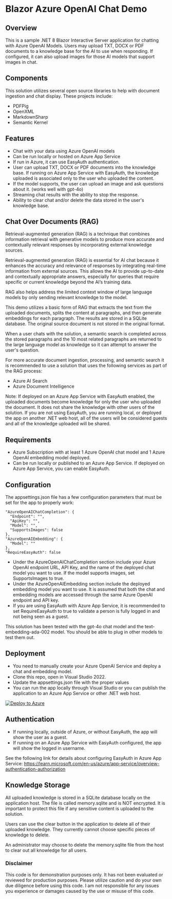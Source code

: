 # Blazor Azure OpenAI Chat Demo

## Overview
This is a sample .NET 8 Blazor Interactive Server application for chatting with Azure OpenAI Models. Users may upload TXT, DOCX or PDF documents to a knowledge base for the AI to use when responding. If configured, it can also upload images for those AI models that support images in chat.

## Components
This solution utilizes several open source libraries to help with document ingestion and chat display. These projects include:
* PDFPig
* OpenXML
* MarkdownSharp
* Semantic Kernel

## Features
* Chat with your data using Azure OpenAI models
* Can be run locally or hosted on Azure App Service
* If run in Azure, it can use EasyAuth authentication.
* User can upload TXT, DOCX or PDF documents into the knowledge base. If running on Azure App Service with EasyAuth, the knowledge uploaded is associated only to the user who uploaded the content.
* If the model supports, the user can upload an image and ask questions about it. (works well with gpt-4o)
* Streaming chat results with the ability to stop the response.
* Ability to clear chat and/or delete the data stored in the user's knowledge base.

## Chat Over Documents (RAG)
Retrieval-augmented generation (RAG) is a technique that combines information retrieval with generative models to produce more accurate and contextually relevant responses by incorporating external knowledge sources. 

Retrieval-augmented generation (RAG) is essential for AI chat because it enhances the accuracy and relevance of responses by integrating real-time information from external sources. This allows the AI to provide up-to-date and contextually appropriate answers, especially for queries that require specific or current knowledge beyond the AI’s training data.

RAG also helps address the limited context window of large language models by only sending relevant knowledge to the model.

This demo utilizes a basic form of RAG that extracts the text from the uploaded documents, splits the content at paragraphs, and then generate embeddings for each paragraph. The results are stored in a SQLite database. The original source document is not stored in the original format.

When a user chats with the solution, a semantic search is completed across the stored paragraphs and the 10 most related paragraphs are returned to the large language model as knowledge so it can attempt to answer the user's question.

For more accurate document ingestion, processing, and semantic search it is recommended to use a solution that uses the following services as part of the RAG process:
* Azure AI Search
* Azure Document Intelligence

Note: If deployed on an Azure App Service with EasyAuth enabled, the uploaded documents become knowledge for only the user who uploaded the document. It does not share the knowledge with other users of the solution.  If you are not using EasyAuth, you are running local, or deployed the app on another .NET web host, all of the users will be considered guests and all of the knowledge uploaded will be shared.

## Requirements
* Azure Subscription with at least 1 Azure OpenAI chat model and 1 Azure OpenAI embedding model deployed.
* Can be run locally or published to an Azure App Service. If deployed on Azure App Service, you can enable EasyAuth.

## Configuration
The appsettings.json file has a few configuration parameters that must be set for the app to properly work:

  ```
  "AzureOpenAIChatCompletion": {
    "Endpoint": "",
    "ApiKey": "",
    "Model": "",
    "SupportsImages": false
  },
  "AzureOpenAIEmbedding": {
    "Model": ""
  },
  "RequireEasyAuth": false
  ```

* Under the AzureOpenAIChatCompletion section include your Azure OpenAI endpoint URL, API Key, and the name of the deployed chat model you want to use. If the model supports images, set SupportsImages to true.
* Under the AzureOpenAIEmbedding section include the deployed embedding model you want to use. It is assumed that both the chat and embedding models are accessed through the same Azure OpenAI endpoint and API key.
* If you are using EasyAuth with Azure App Service, it is recommended to set RequireEasyAuth to true to validate a person is fully logged in and not being seen as a guest.

This solution has been tested with the gpt-4o chat model and the text-embedding-ada-002 model. You should be able to plug in other models to test them out.

## Deployment
* You need to manually create your Azure OpenAI Service and deploy a chat and embedding model.
* Clone this repo, open in Visual Studio 2022.
* Update the appsettings.json file with the proper values
* You can run the app locally through Visual Studio or you can publish the application to an Azure App Service or other .NET web host.

[![Deploy to Azure](https://aka.ms/deploytoazurebutton)](https://portal.azure.com/#create/Microsoft.Template/uri/)

## Authentication
* If running locally, outside of Azure, or without EasyAuth, the app will show the user as a guest.
* If running on an Azure App Service with EasyAuth configured, the app will show the logged in username.

See the following link for details about configuring EasyAuth in Azure App Service: https://learn.microsoft.com/en-us/azure/app-service/overview-authentication-authorization

## Knowledge Storage
All uploaded knowledge is stored in a SQLite database locally on the application host. The file is called memory.sqlite and is NOT encrypted. It is important to protect this file if any sensitive content is uploaded to the solution. 

Users can use the clear button in the application to delete all of their uploaded knowledge. They currently cannot choose specific pieces of knowledge to delete.

An administrator may choose to delete the memory.sqlite file from the host to clear out all knowledge for all users.

### Disclaimer
This code is for demonstration purposes only. It has not been evaluated or reviewed for production purposes. Please utilize caution and do your own due diligence before using this code. I am not responsible for any issues you experience or damages caused by the use or misuse of this code.